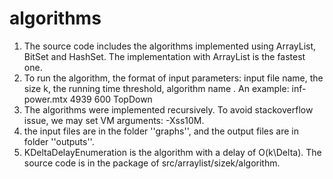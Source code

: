 # algorithms
1. The source code includes the algorithms implemented using ArrayList, BitSet and HashSet. The implementation with ArrayList is the fastest one.
2. To run the algorithm, the format of input parameters: input file name, the size k, the running time threshold, algorithm name . An example: inf-power.mtx 4939 600 TopDown
3. The algorithms were implemented recursively. To avoid stackoverflow issue, we may set VM arguments: -Xss10M. 
4. the input files are in the folder ''graphs'', and the output files are in folder ''outputs''.
5. KDeltaDelayEnumeration is the algorithm with a delay of O(k\Delta). The source code is in the package of src/arraylist/sizek/algorithm.
